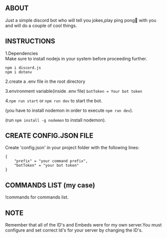 ## ABOUT

Just a simple discord bot who will tell you jokes,play ping pong🏓 with you 
and will do a couple of cool things.

## INSTRUCTIONS

1.Dependencies  
Make sure to install nodejs in your system before proceeding further.
```
npm i discord.js
npm i dotenv
```
2.create a .env file in the root directory

3.environment variable(inside .env file)
```botToken = Your bot token```

4.```npm run start``` or ```npm run dev``` to start the bot.

(you have to install nodemon in order to execute ```npm run dev```).

(run ```npm install -g nodemon``` to install nodemon).

## CREATE CONFIG.JSON FILE

Create 'config.json' in your project folder with the following lines:
```
{
    "prefix" = "your command prefix",
    "botToken" = "your bot token"
}
```

## COMMANDS LIST (my case)
!commands for commands list.

## NOTE
Remember that all of the ID's and Embeds were for my own server.You must configure and set correct Id's for your server by changing the ID's.

